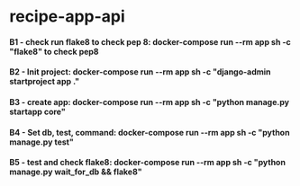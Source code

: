 # recipe-app-api
#### B1 - check run flake8 to check pep 8: docker-compose run --rm app sh -c "flake8" to check pep8 
#### B2 - Init project: docker-compose run --rm app sh -c "django-admin startproject app ."
#### B3 - create app: docker-compose run --rm app sh -c "python manage.py startapp core" 
#### B4 - Set db, test, command: docker-compose run --rm app sh -c "python manage.py test"
#### B5 - test and check flake8: docker-compose run --rm app sh -c "python manage.py wait_for_db && flake8"
